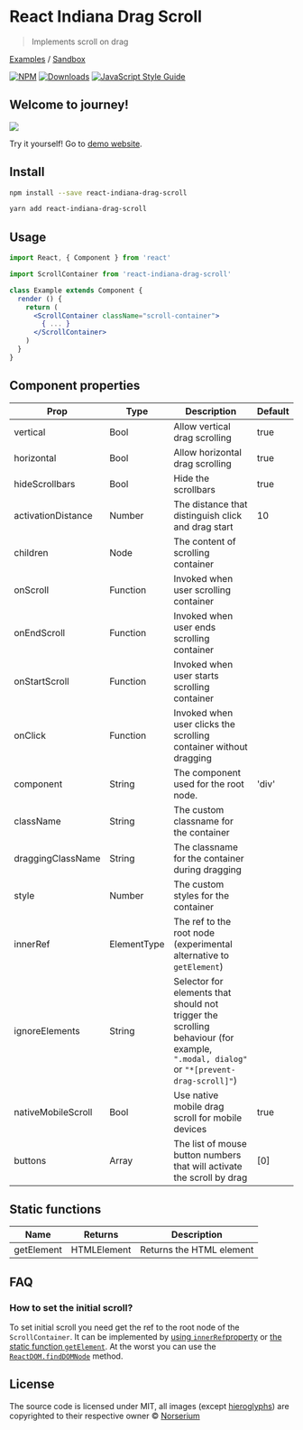 # React Indiana Drag Scroll

> Implements scroll on drag

[Examples](https://norserium.github.io/react-indiana-drag-scroll/) / [Sandbox](https://codesandbox.io/s/react-indiana-drag-scroll-default-iw9xh)

[![NPM](https://img.shields.io/npm/v/react-indiana-drag-scroll.svg)](https://www.npmjs.com/package/react-indiana-drag-scroll) <a href="https://npmcharts.com/compare/react-indiana-drag-scroll?minimal=true"><img src="https://img.shields.io/npm/dm/react-indiana-drag-scroll.svg?sanitize=true" alt="Downloads"></a> [![JavaScript Style Guide](https://img.shields.io/badge/code_style-standard-brightgreen.svg)](https://standardjs.com)

## Welcome to journey!

![](https://github.com/norserium/react-indiana-drag-scroll/blob/master/example/demo.gif?raw=true)

Try it yourself! Go to [demo website](https://norserium.github.io/react-indiana-drag-scroll/).

## Install

```bash
npm install --save react-indiana-drag-scroll
```

```bash
yarn add react-indiana-drag-scroll
```

## Usage

```jsx
import React, { Component } from 'react'

import ScrollContainer from 'react-indiana-drag-scroll'

class Example extends Component {
  render () {
    return (
      <ScrollContainer className="scroll-container">
        { ... }
      </ScrollContainer>
    )
  }
}
```

## Component properties

| Prop               | Type         | Description                                                                               | Default |
| ------------------ | ------------ | ----------------------------------------------------------------------------------------- | ------- |
| vertical           | Bool         | Allow vertical drag scrolling                                                             | true    |
| horizontal         | Bool         | Allow horizontal drag scrolling                                                           | true    |
| hideScrollbars     | Bool         | Hide the scrollbars                                                                       | true    |
| activationDistance | Number       | The distance that distinguish click and drag start                                        | 10      |
| children           | Node         | The content of scrolling container                                                        |
| onScroll           | Function     | Invoked when user scrolling container                                                     |
| onEndScroll        | Function     | Invoked when user ends scrolling container                                                |
| onStartScroll      | Function     | Invoked when user starts scrolling container                                              |
| onClick            | Function     | Invoked when user clicks the scrolling container without dragging                         |
| component          | String       | The component used for the root node.                                                     | 'div'
| className          | String       | The custom classname for the container                                                    |
| draggingClassName  | String       | The classname for the container during dragging                                           |
| style              | Number       | The custom styles for the container                                                       |
| innerRef           | ElementType  | The ref to the root node (experimental alternative to `getElement`)                       |
| ignoreElements     | String       | Selector for elements that should not trigger the scrolling behaviour (for example, `".modal, dialog"` or `"*[prevent-drag-scroll]"`) |
| nativeMobileScroll | Bool         | Use native mobile drag scroll for mobile devices                                          | true
| buttons            | Array<Number>| The list of mouse button numbers that will activate the scroll by drag                    | [0]

## Static functions

| Name               | Returns     | Description                                                                            |
| ------------------ | ----------- | -------------------------------------------------------------------------------------- |
| getElement         | HTMLElement | Returns the HTML element                                                               |


## FAQ

### How to set the initial scroll?

To set initial scroll you need get the ref to the root node of the `ScrollContainer`. It can be implemented by [using `innerRef`property](https://codesandbox.io/s/react-indiana-drag-scroll-initial-scroll-innerref-0g8v5?file=/index.js) or [the static function `getElement`](https://codesandbox.io/s/react-indiana-drag-scroll-initial-scroll-getelement-99o6q). At the worst you can use the [`ReactDOM.findDOMNode`](https://codesandbox.io/s/react-indiana-drag-scroll-initial-scroll-finddomnode-dvdop) method.

## License

The source code is licensed under MIT, all images (except [hieroglyphs](https://www.freepik.com/free-vector/ancient-egypt-hieroglyphics-background-with-flat-design_2754100.htm)) are copyrighted to their respective owner © [Norserium](https://github.com/norserium)
